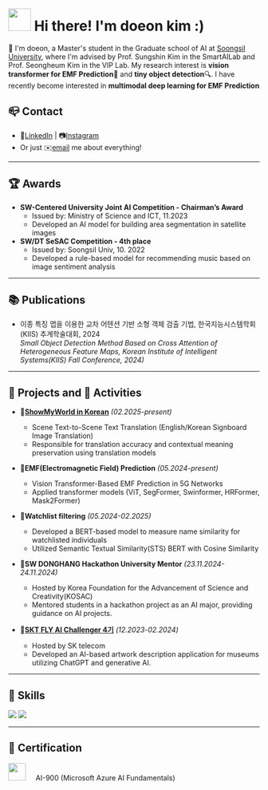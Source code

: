 # <img src="https://camo.githubusercontent.com/d552948e7884c41fde2d32b9221d79f0df2076c7d824aaab954ca93f53d95884/68747470733a2f2f6d656469612e67697068792e636f6d2f6d656469612f6876524a434c467a6361737252346961377a2f67697068792e676966" width="45" height="45"/> Hi there! I'm doeon kim :)

👋  I'm doeon, a Master's student in the Graduate school of AI at [Soongsil University](https://ssu.ac.kr/), where I'm advised by Prof. Sungshin Kim in the SmartAILab and Prof. Seongheum Kim in the VIP Lab. My research interest is **vision transformer for EMF Prediction**📡 and **tiny object detection**🔍. I have recently become interested in **multimodal deep learning for EMF Prediction**

## 📪 **Contact**
- 🔗[LinkedIn](https://www.linkedin.com/in/%EB%8F%84%EC%96%B8-%EA%B9%80-5a5a952a6/) | 📷[Instagram](https://www.instagram.com/doeoniii_?igsh=MWd2N2wyZW1qd2NzYQ%3D%3D&utm_source=qr)
- Or just ✉️[email](doeon99@gmail.com) me about everything!

---

## 🏆 Awards
- **SW-Centered University Joint AI Competition - Chairman’s Award**
  - Issued by: Ministry of Science and ICT, 11.2023
  - Developed an AI model for building area segmentation in satellite images
- **SW/DT SeSAC Competition - 4th place**
  - Issued by: Soongsil Univ, 10. 2022
  - Developed a rule-based model for recommending music based on image sentiment analysis
---

## 📚 Publications
- 이종 특징 맵을 이용한 교차 어텐션 기반 소형 객체 검출 기법, 한국지능시스템학회(KIIS) 추계학술대회, 2024<br/>
*Small Object Detection Method Based on Cross Attention of Heterogeneous Feature Maps, Korean Institute of Intelligent Systems(KIIS) Fall Conference, 2024)*
 
---

## 📂 Projects and 🧩 Activities 

- **📂[ShowMyWorld in Korean](https://github.com/ShowMyWorldInKorean/visualTranslation)** *(02.2025-present)*<br/>
  - Scene Text-to-Scene Text Translation (English/Korean Signboard Image Translation)  
  - Responsible for translation accuracy and contextual meaning preservation using translation models  

- **📂EMF(Electromagnetic Field) Prediction** *(05.2024-present)*<br/>
  - Vision Transformer-Based EMF Prediction in 5G Networks  
  - Applied transformer models (ViT, SegFormer, Swinformer, HRFormer, Mask2Former)

- **📂Watchlist filtering** *(05.2024-02.2025)*<br/>
  - Developed a BERT-based model to measure name similarity for watchlisted individuals  
  - Utilized Semantic Textual Similarity(STS) BERT with Cosine Similarity
    
- **🧩SW DONGHANG Hackathon University Mentor** *(23.11.2024-24.11.2024)*<br/>
  - Hosted by Korea Foundation for the Advancement of Science and Creativity(KOSAC)
  - Mentored students in a hackathon project as an AI major, providing guidance on AI projects.
    
- **🧩[SKT FLY AI Challenger 4기](https://github.com/FLYAI4)** *(12.2023-02.2024)*<br/>
   - Hosted by SK telecom
   - Developed an AI-based artwork description application for museums utilizing ChatGPT and generative AI.
 
---

## 💪 Skills
<p>
  <img src="https://img.shields.io/badge/Python-3776AB?style=for-the-badge&logo=python&logoColor=white"/>
  <img src="https://img.shields.io/badge/PyTorch-EE4C2C?style=for-the-badge&logo=pytorch&logoColor=white"/>
</p>

---

## 📜 Certification
<div style="display: flex; align-items: baseline; gap: 8px;">
    <img src="https://cdn.pixabay.com/photo/2021/08/10/15/36/microsoft-6536268_1280.png" width="35">
    <span>&nbsp&nbsp&nbspAI-900 (Microsoft Azure AI Fundamentals)</span>
</div>
